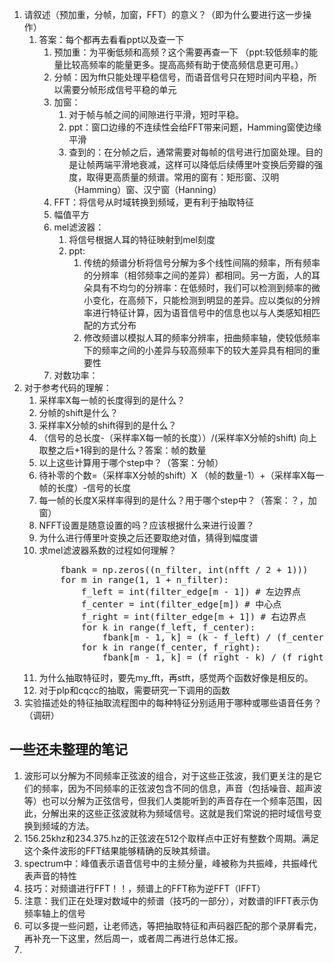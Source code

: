 1. 请叙述（预加重，分帧，加窗，FFT）的意义？（即为什么要进行这一步操作）
    1. 答案：每个都再去看看ppt以及查一下
        1. 预加重：为平衡低频和高频？这个需要再查一下 （ppt:较低频率的能量比较高频率的能量更多。提高高频有助于使高频信息更可用。）
        2. 分帧：因为fft只能处理平稳信号，而语音信号只在短时间内平稳，所以需要分帧形成信号平稳的单元
        3. 加窗：
            1. 对于帧与帧之间的间隙进行平滑，短时平稳。
            2. ppt：窗口边缘的不连续性会给FFT带来问题，Hamming窗使边缘平滑
            3. 查到的：在分帧之后，通常需要对每帧的信号进行加窗处理。目的是让帧两端平滑地衰减，这样可以降低后续傅里叶变换后旁瓣的强度，取得更高质量的频谱。常用的窗有：矩形窗、汉明（Hamming）窗、汉宁窗（Hanning）
        4. FFT：将信号从时域转换到频域，更有利于抽取特征
        5. 幅值平方
        6. mel滤波器：
            1. 将信号根据人耳的特征映射到mel刻度 
            2. ppt:
                1. 传统的频谱分析将信号分解为多个线性间隔的频率，所有频率的分辨率（相邻频率之间的差异）都相同。另一方面，人的耳朵具有不均匀的分辨率：在低频时，我们可以检测到频率的微小变化，在高频下，只能检测到明显的差异。应以类似的分辨率进行特征计算，因为语音信号中的信息也以与人类感知相匹配的方式分布
                2. 修改频谱以模拟人耳的频率分辨率，扭曲频率轴，使较低频率下的频率之间的小差异与较高频率下的较大差异具有相同的重要性
        7. 对数功率：
2. 对于参考代码的理解：
    1. 采样率X每一帧的长度得到的是什么？
    2. 分帧的shift是什么？
    3. 采样率X分帧的shift得到的是什么？
    4. （信号的总长度-（采样率X每一帧的长度））/(采样率X分帧的shift) 向上取整之后+1得到的是什么？答案：帧的数量
    5. 以上这些计算用于哪个step中？（答案：分帧） 
    6. 待补零的个数=（采样率X分帧的shift）X （帧的数量-1）+（采样率X每一帧的长度）-信号的长度
    7. 每一帧的长度X采样率得到的是什么？用于哪个step中？（答案：？，加窗）
    8. NFFT设置是随意设置的吗？应该根据什么来进行设置？
    9. 为什么进行傅里叶变换之后还要取绝对值，猜得到幅度谱
    10. 求mel滤波器系数的过程如何理解？
        <pre>
            fbank = np.zeros((n_filter, int(nfft / 2 + 1)))
            for m in range(1, 1 + n_filter):
                f_left = int(filter_edge[m - 1]) # 左边界点
                f_center = int(filter_edge[m]) # 中心点
                f_right = int(filter_edge[m + 1]) # 右边界点
                for k in range(f_left, f_center):
                    fbank[m - 1, k] = (k - f_left) / (f_center - f_left)
                for k in range(f_center, f_right):
                    fbank[m - 1, k] = (f_right - k) / (f_right - f_center)
        </pre>
    11. 为什么抽取特征时，要先my_fft，再stft，感觉两个函数好像是相反的。
    12. 对于plp和cqcc的抽取，需要研究一下调用的函数
3. 实验描述处的特征抽取流程图中的每种特征分别适用于哪种或哪些语音任务？（调研）

## 一些还未整理的笔记 ##
1. 波形可以分解为不同频率正弦波的组合，对于这些正弦波，我们更关注的是它们的频率，因为不同频率的正弦波包含不同的信息，声音（包括噪音、超声波等）也可以分解为正弦信号，但我们人类能听到的声音存在一个频率范围，因此，分解出来的这些正弦波就称为频域信号。这就是我们常说的把时域信号变换到频域的方法。
2. 156.25khz和234.375.hz的正弦波在512个取样点中正好有整数个周期。满足这个条件波形的FFT结果能够精确的反映其频谱。
3. spectrum中：峰值表示语音信号中的主频分量，峰被称为共振峰，共振峰代表声音的特性
4. 技巧：对频谱进行FFT！！，频谱上的FFT称为逆FFT（IFFT）
5. 注意：我们正在处理对数域中的频谱（技巧的一部分），对数谱的IFFT表示伪频率轴上的信号
6. 可以多提一些问题，让老师选，等把抽取特征和声码器匹配的那个录屏看完，再补充一下这里，然后周一，或者周二再进行总体汇报。
7. 